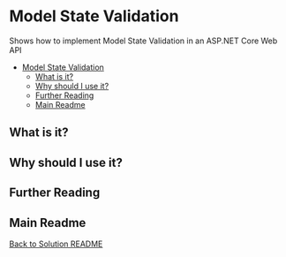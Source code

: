 ﻿# Model State Validation
Shows how to implement Model State Validation in an ASP.NET Core Web API

<!-- TOC -->
* [Model State Validation](#model-state-validation)
  * [What is it?](#what-is-it)
  * [Why should I use it?](#why-should-i-use-it)
  * [Further Reading](#further-reading)
  * [Main Readme](#main-readme)
<!-- TOC -->

## What is it?

## Why should I use it?

## Further Reading

## Main Readme
[Back to Solution README](../README.md)
